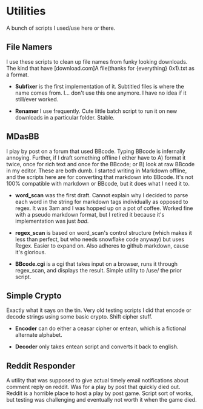 # Utilities

A bunch of scripts I used/use here or there.

## File Namers

I use these scripts to clean up file names from funky looking downloads. The kind that have [download.com]A file(thanks for {everything} 0x1).txt as a format.

* **Subfixer** is the first implementation of it. Subtitled files is where the name comes from. I... don't use this one anymore. I have no idea if it still/ever worked.

* **Renamer** I use frequently. Cute little batch script to run it on new downloads in a particular folder. Stable.

## MDasBB

I play by post on a forum that used BBcode. Typing BBcode is infernally annoying. Further, if I draft something offline I either have to A) format it twice, once for rich text and once for the BBcode; or B) look at raw BBcode in my editor. These are both dumb. I started writing in Markdown offline, and the scripts here are for converting that markdown into BBcode. It's not 100% compatible with markdown or BBcode, but it does what I need it to.

+ **word_scan** was the first draft. Cannot explain why I decided to parse each word in the string for markdown tags individually as opposed to regex. It was 3am and I was hopped up on a pot of coffee. Worked fine with a pseudo markdown format, but I retired it because it's implementation was just *bad*.

+ **regex_scan** is based on word_scan's control structure (which makes it less than perfect, but who needs snowflake code anyway) but uses Regex. Easier to expand on. Also adheres to github markdown, cause it's glorious.

+ **BBcode.cgi** is a cgi that takes input on a browser, runs it through regex_scan, and displays the result. Simple utility to /use/ the prior script.

## Simple Crypto

Exactly what it says on the tin. Very old testing scripts I did that encode or decode strings using some basic crypto. Shift cipher stuff.

+ **Encoder** can do either a ceasar cipher or entean, which is a fictional alternate alphabet.

+ **Decoder** only takes entean script and converts it back to english.

## Reddit Responder

A utility that was supposed to give actual timely email notifications about comment reply on reddit. Was for a play by post that quickly died out. Reddit is a horrible place to host a play by post game. Script sort of works, but testing was challenging and eventually not worth it when the game died.